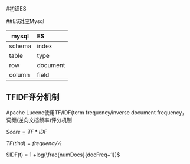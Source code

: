 #初识ES

##ES对应Mysql

| mysql  | ES       |
| ------ | :------- |
| schema | index    |
| table  | type     |
| row    | document |
| column | field    |

## TFIDF评分机制

Apache Lucene使用TF/IDF(term frequency/inverse document frequency，词频/逆向文档频率)评分机制

$Score=TF*IDF$

$TF(t in d)   =  	frequency½​$

$IDF(t)  =  1 +log(\frac{numDocs}{docFreq+1})​$

